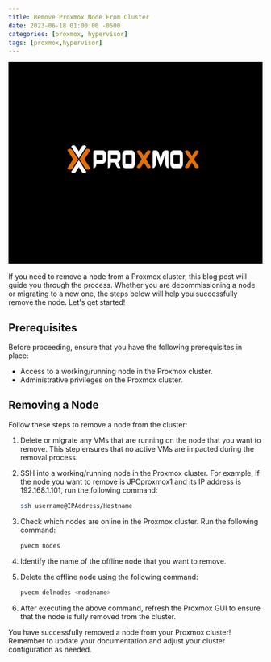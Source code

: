 ```yaml
---
title: Remove Proxmox Node From Cluster
date: 2023-06-18 01:00:00 -0500
categories: [proxmox, hypervisor]
tags: [proxmox,hypervisor]
---
```


<img src="/assets/img/posts/remove_proxmox_node_from_cluster/remove_proxmox_node_from_cluster.jpg" alt="Remove Proxmox Node From Cluster" style="height:400px; width:600px;" />


If you need to remove a node from a Proxmox cluster, this blog post will guide you through the process. Whether you are decommissioning a node or migrating to a new one, the steps below will help you successfully remove the node. Let's get started!

## Prerequisites

Before proceeding, ensure that you have the following prerequisites in place:

- Access to a working/running node in the Proxmox cluster.
- Administrative privileges on the Proxmox cluster.

## Removing a Node

Follow these steps to remove a node from the cluster:

1. Delete or migrate any VMs that are running on the node that you want to remove. This step ensures that no active VMs are impacted during the removal process.

2. SSH into a working/running node in the Proxmox cluster. For example, if the node you want to remove is JPCproxmox1 and its IP address is 192.168.1.101, run the following command:
   ```bash
   ssh username@IPAddress/Hostname
   ```
3. Check which nodes are online in the Proxmox cluster. Run the following command:
   ```bash
   pvecm nodes
   ```
4. Identify the name of the offline node that you want to remove.

5. Delete the offline node using the following command:
   ```bash
   pvecm delnodes <nodename>
   ```
6. After executing the above command, refresh the Proxmox GUI to ensure that the node is fully removed from the cluster.

You have successfully removed a node from your Proxmox cluster! Remember to update your documentation and adjust your cluster configuration as needed.